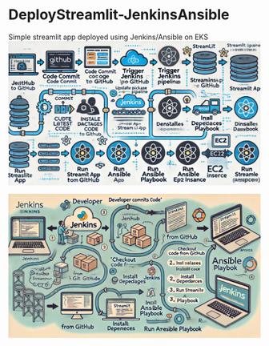 # DeployStreamlit-JenkinsAnsible
Simple streamlit app deployed using Jenkins/Ansible on EKS
![GitJenkinsAnsiblePipeline](GitJenkinsAnsiblePipeline.webp)

![jenkins-ansible](jenkins.webp)
